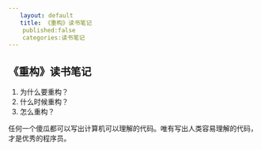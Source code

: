 ```yaml
---
　　layout: default
　　title: 《重构》读书笔记
	published:false
	categories:读书笔记
---
```


## 《重构》读书笔记 ##

1. 为什么要重构？
2. 什么时候重构？
3. 怎么重构？

任何一个傻瓜都可以写出计算机可以理解的代码。唯有写出人类容易理解的代码，才是优秀的程序员。